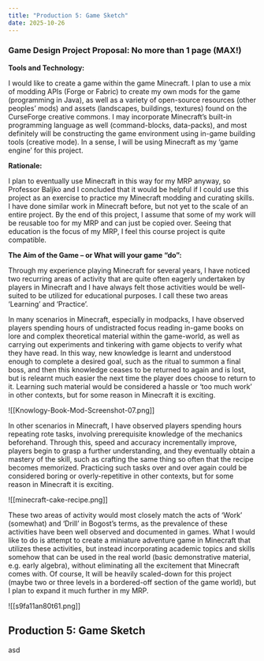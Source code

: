 ```yaml
---
title: "Production 5: Game Sketch"
date: 2025-10-26
---
```

### Game Design Project Proposal: No more than 1 page (MAX!)

**Tools and Technology:**

I would like to create a game within the game Minecraft. I plan to use a mix of modding APIs (Forge or Fabric) to create my own mods for the game (programming in Java), as well as a variety of open-source resources (other peoples’ mods) and assets (landscapes, buildings, textures) found on the CurseForge creative commons. I may incorporate Minecraft’s built-in programming language as well (command-blocks, data-packs), and most definitely will be constructing the game environment using in-game building tools (creative mode). In a sense, I will be using Minecraft as my ‘game engine’ for this project.

**Rationale:**

I plan to eventually use Minecraft in this way for my MRP anyway, so Professor Baljko and I concluded that it would be helpful if I could use this project as an exercise to practice my Minecraft modding and curating skills. I have done similar work in Minecraft before, but not yet to the scale of an entire project. By the end of this project, I assume that some of my work will be reusable too for my MRP and can just be copied over. Seeing that education is the focus of my MRP, I feel this course project is quite compatible.

**The Aim of the Game – or What will your game “do”:** 

Through my experience playing Minecraft for several years, I have noticed two recurring areas of activity that are quite often eagerly undertaken by players in Minecraft and I have always felt those activities would be well-suited to be utilized for educational purposes. I call these two areas ‘Learning’ and ‘Practice’. 

In many scenarios in Minecraft, especially in modpacks, I have observed players spending hours of undistracted focus reading in-game books on lore and complex theoretical material within the game-world, as well as carrying out experiments and tinkering with game objects to verify what they have read. In this way, new knowledge is learnt and understood enough to complete a desired goal, such as the ritual to summon a final boss, and then this knowledge ceases to be returned to again and is lost, but is relearnt much easier the next time the player does choose to return to it. Learning such material would be considered a hassle or ‘too much work’ in other contexts, but for some reason in Minecraft it is exciting.

![[Knowlogy-Book-Mod-Screenshot-07.png]]

In other scenarios in Minecraft, I have observed players spending hours repeating rote tasks, involving prerequisite knowledge of the mechanics beforehand. Through this, speed and accuracy incrementally improve, players begin to grasp a further understanding, and they eventually obtain a mastery of the skill, such as crafting the same thing so often that the recipe becomes memorized. Practicing such tasks over and over again could be considered boring or overly-repetitive in other contexts, but for some reason in Minecraft it is exciting.

![[minecraft-cake-recipe.png]]

These two areas of activity would most closely match the acts of ‘Work’ (somewhat) and ‘Drill’ in Bogost’s terms, as the prevalence of these activities have been well observed and documented in games. What I would like to do is attempt to create a miniature adventure game in Minecraft that utilizes these activities, but instead incorporating academic topics and skills somehow that can be used in the real world (basic demonstrative material, e.g. early algebra), without eliminating all the excitement that Minecraft comes with. Of course, It will be heavily scaled-down for this project (maybe two or three levels in a bordered-off section of the game world), but I plan to expand it much further in my MRP.

![[s9fa11an80t61.png]]
## Production 5: Game Sketch

asd